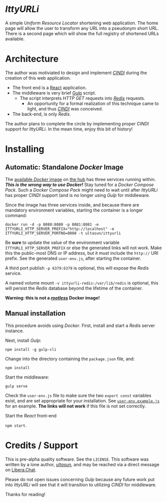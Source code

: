 # *IttyURLi*
A simple *Uniform Resource Locator* shortening web application.  The home page will allow the user to transform any URL into a pseudonym short URL. There is a second page which will show the full registry of shortened URLs available.

# Architecture
The author was motiviated to design and implement [*CINDI*](https://github.com/ultasun/cindi) during the creation of this web application.

- The front end is a [React](https://reactjs.org/) application.
- The middleware is very brief [Gulp](https://gulpjs.com) script.
  - The script interprets *HTTP* *GET* requests into [*Redis*](https://redis.io/) requests.
    - An opportunity for a formal realization of this technique came to light, and thus [*CINDI*](https://github.com/ultasun/cindi) was conceived.
- The back-end, is only *Redis*.

The author plans to complete the circle by implementing proper *CINDI* support for *IttyURLi*. In the mean time, enjoy this bit of history!

# Installing
## Automatic: Standalone *Docker* Image
The [available *Docker* image](https://hub.docker.com/r/ultasun/ittyurli) on [the hub](https://hub.docker.com) has three services running within.  ***This is the wrong way to use Docker!*** Stay tuned for a *Docker Compose Pack*.  Such a *Docker Compose Pack* might need to wait until after *IttyURLi* has proper *CINDI* support (and is no longer using *Gulp* for middleware.

Since the image has three services inside, and because there are mandatory environment variables, starting the container is a longer command:

`docker run -d -p 8080:8080 -p 8081:8081 -e ITTYURLI_HTTP_SERVER_PREFIX="http://localhost" -e ITTYURLI_HTTP_SERVER_PORTNO=8080 -t ultasun/ittyurli`

Be **sure** to update the value of the environment variable `ITTYURLI_HTTP_SERVER_PREFIX` or else the generated links will not work.  Make this the public-most DNS or IP address, but it must include the `http://` URI prefix.  See the generated `user-env.js`, after starting the container.

A third port publish `-p 6379:6379` is optional, this will expose the *Redis* service.

A named volume mount `-v ittyurli-redis:/var/lib/redis` is optional, this will persist the *Redis* database beyond the lifetime of the container. 

**Warning: this is not a [*rootless*](https://www.google.com/search?q=why+are+rootless+docker+containers+important) Docker image!**

## Manual installation
This procedure avoids using *Docker*.  First, install and start a *Redis* server instance.

Next, install *Gulp*:

`npm install -g gulp-cli`

Change into the directory containing the `package.json` file, and:

`npm install`

Start the middleware:

`gulp serve`

Check the `user-env.js` file to make sure the two `export const` variables exist, and are set appropriate for your installation.  See [`user-env.example.js`](https://github.com/ultasun/ittyurli/blob/master/user-env.example.js) for an example. **The links will not work** if this file is not set correctly.

Start the *React* front-end

`npm start`.

# Credits / Support
This is pre-alpha quality software.  See the `LICENSE`.  This software was written by a lone author, [*ultasun*](https://github.com/ultasun), and may be reached via a direct message on [Libera.Chat](https://libera.chat/).

Please do not open issues concerning *Gulp* because any future work put into *IttyURLi* will see that it will transition to utilizing *CINDI* for middleware.

Thanks for reading!


